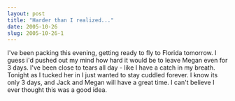 ```yaml
---
layout: post
title: "Harder than I realized..."
date: 2005-10-26
slug: 2005-10-26-1
---
```


I&apos;ve been packing this evening, getting ready to fly to Florida tomorrow. I guess i&apos;d pushed out my mind how hard it would be to leave Megan even for 3 days.  I&apos;ve been close to tears all day - like I have a catch in my breath.  Tonight as I tucked her in I just wanted to stay cuddled forever. I know its only 3 days, and Jack and Megan will have a great time.  I can&apos;t believe I ever thought this was a good idea.
